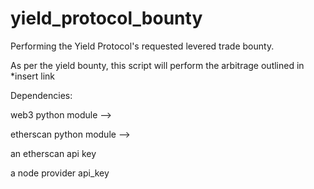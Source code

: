 # yield_protocol_bounty
Performing the Yield Protocol's requested levered trade bounty.

As per the yield bounty, this script will perform the arbitrage outlined in *insert link

Dependencies:

web3 python module -->

etherscan python module -->

an etherscan api key

a node provider api_key
